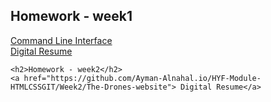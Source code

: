 <html>
<html lang="en">
<head>
    <meta charset="UTF-8">
    <meta name="viewport" content="width=device-width, initial-scale=1.0">
</head>
<body>
    <h2>Homework - week1</h2>
    <a href="https://Ayman-Alnahal.github.io/HYF-Module-HTMLCSSGIT/week1/CLI-Challenge.txt"> Command Line Interface</a>
    <br>
    <a href="https://Ayman-Alnahal.github.io/HYF-Module-HTMLCSSGIT/week1/digital-resume"> Digital Resume</a>
    
    <h2>Homework - week2</h2>
    <a href="https://github.com/Ayman-Alnahal.io/HYF-Module-HTMLCSSGIT/Week2/The-Drones-website"> Digital Resume</a>
    
</body>
</html>
